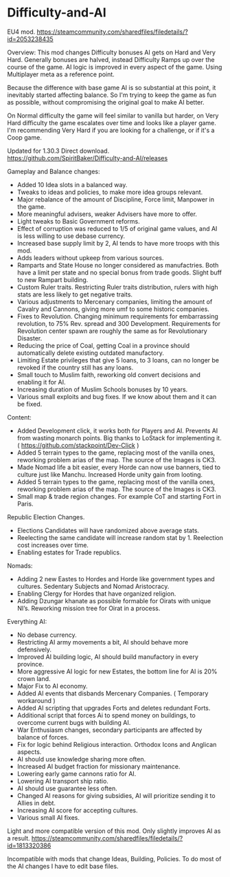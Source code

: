 # Difficulty-and-AI
EU4 mod. https://steamcommunity.com/sharedfiles/filedetails/?id=2053238435

Overview: 
This mod changes Difficulty bonuses AI gets on Hard and Very Hard. Generally bonuses are halved, instead Difficulty Ramps up over the course of the game. AI logic is improved in every aspect of the game. Using Multiplayer meta as a reference point.

Because the difference with base game AI is so substantial at this point, it inevitably started affecting balance. So I'm trying to keep the game as fun as possible, without compromising the original goal to make AI better.

On Normal difficulty the game will feel similar to vanilla but harder, on Very Hard difficulty the game escalates over time and looks like a player game. I'm recommending Very Hard if you are looking for a challenge, or if it's a Coop game.

Updated for 1.30.3
Direct download.
https://github.com/SpiritBaker/Difficulty-and-AI/releases


Gameplay and Balance changes:
- Added 10 Idea slots in a balanced way.
- Tweaks to ideas and policies, to make more idea groups relevant.
- Major rebalance of the amount of Discipline, Force limit, Manpower in the game. 
- More meaningful advisers, weaker Advisers have more to offer. 
- Light tweaks to Basic Government reforms.
- Effect of corruption was reduced to 1/5 of original game values, and AI is less willing to use debase currency.
- Increased base supply limit by 2, AI tends to have more troops with this mod.
- Adds leaders without upkeep from various sources.
- Ramparts and State House no longer considered as manufactries. Both have a limit per state and no special bonus from trade goods. Slight buff to new Rampart building.
- Custom Ruler traits. Restricting Ruler traits distribution, rulers with high stats are less likely to get negative traits.
- Various adjustments to Mercenary companies, limiting the amount of Cavalry and Cannons, giving more umf to some historic companies.
- Fixes to Revolution. Changing minimum requirements for embarrassing revolution, to 75% Rev. spread and 300 Development. Requirements for Revolution center spawn are roughly the same as for Revolutionary Disaster. 
- Reducing the price of Coal, getting Coal in a province should automatically delete existing outdated manufactory.
- Limiting Estate privileges that give 5 loans, to 3 loans, can no longer be revoked if the country still has any loans.
- Small touch to Muslim faith, reworking old convert decisions and enabling it for AI.
- Increasing duration of Muslim Schools bonuses by 10 years.
- Various small exploits and bug fixes. If we know about them and it can be fixed. 


Content:
- Added Development click, it works both for Players and AI. Prevents AI from wasting monarch points. Big thanks to LoStack for implementing it. ( https://github.com/stackpoint/Dev-Click )
- Added 5 terrain types to the game, replacing most of the vanilla ones, reworking problem arias of the map. The source of the Images is CK3. 
- Made Nomad life a bit easier, every Horde can now use banners, tied to culture just like Manchu. Increased Horde unity gain from looting.
- Added 5 terrain types to the game, replacing most of the vanilla ones, reworking problem arias of the map. The source of the Images is CK3. 
- Small map & trade region changes. For example CoT and starting Fort in Paris.

Republic Election Changes. 
- Elections Candidates will have randomized above average stats. 
- Reelecting the same candidate will increase random stat by 1. Reelection cost increases over time.  
- Enabling estates for Trade republics.

Nomads:
- Adding 2 new Eastes to Hordes and Horde like government types and cultures. Sedentary Subjects and Nomad Aristocracy. 
- Enabling Clergy for Hordes that have organized religion.
- Adding Dzungar khanate as possible formable for Oirats with unique NI’s. Reworking mission tree for Oirat in a process.  


Everything AI:
- No debase currency.  
- Restricting AI army movements a bit, AI should behave more defensively.
- Improved AI building logic, AI should build manufactory in every province.
- More aggressive AI logic for new Estates, the bottom line for AI is 20% crown land.
- Major Fix to AI economy.
- Added AI events that disbands Mercenary Companies. ( Temporary workaround )
- Added AI scripting that upgrades Forts and deletes redundant Forts.  
- Additional script that forces Ai to spend money on buildings, to overcome current bugs with building AI.  
- War Enthusiasm changes, secondary participants are affected by balance of forces.
- Fix for logic behind Religious interaction. Orthodox Icons and Anglican aspects.  
- AI should use knowledge sharing more often.
- Increased AI budget fraction for missionary maintenance.
- Lowering early game cannons ratio for AI.
- Lowering AI transport ship ratio.
- AI should use guarantee less often.
- Changed AI reasons for giving subsidies, AI will prioritize sending it to Allies in debt.
- Increasing AI score for accepting cultures. 
- Various small AI fixes.


Light and more compatible version of this mod. Only slightly improves AI as a result.
https://steamcommunity.com/sharedfiles/filedetails/?id=1813320386

Incompatible with mods that change Ideas, Building, Policies. To do most of the AI changes I have to edit base files.

